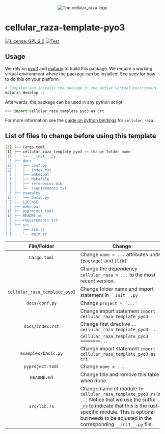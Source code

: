 <div align="center">
    <picture>
        <source media="(prefers-color-scheme: dark)" srcset="https://raw.githubusercontent.com/jonaspleyer/cellular_raza/refs/heads/master/cellular_raza/logos/cellular_raza_dark_mode.svg">
        <source media="(prefers-color-scheme: light)" srcset="https://raw.githubusercontent.com/jonaspleyer/cellular_raza/refs/heads/master/cellular_raza/logos/cellular_raza.svg">
        <img alt="The cellular_raza logo" src="doc/cellular_raza.svg">
    </picture>
</div>

# cellular_raza-template-pyo3
[![License: GPL 2.0](https://img.shields.io/github/license/jonaspleyer/cellular_raza-template-pyo3?style=flat-square)](https://opensource.org/license/gpl-2-0/)
[![Test](https://img.shields.io/github/actions/workflow/status/jonaspleyer/cellular_raza-template-pyo3/test_stable.yml?label=Test&style=flat-square)](https://github.com/jonaspleyer/cellular_raza/actions)


## Usage

We rely on [pyo3](https://pyo3.rs) and [maturin](https://www.maturin.rs/tutorial) to build this
package.
We require a working virtual environment where the package can be installed.
See [venv](https://docs.python.org/3/library/venv.html) for how to do this on your platform.

```bash
# Compiles and installs the package in the active virtual environment.
maturin develop -r
```

Afterwards, the package can be used in any python script

```python
>>> import cellular_raza_template_pyo3 as crt
```

For more information see the [guide on python bindings](https://cellular-raza.com/guides) for
`cellular_raza`.

## List of files to change before using this template

```bash
[3] ├── Cargo.toml
[1] ├── cellular_raza_template_pyo3 << change folder name
[1] │   └── __init__.py
[ ] ├── docs
[2] │   ├── conf.py
[2] │   ├── index.rst
[ ] │   ├── make.bat
[ ] │   ├── Makefile
[ ] │   ├── references.bib
[ ] │   ├── requirements.txt
[ ] ├── examples
[1] │   └── basic.py
[ ] ├── LICENSE
[ ] ├── make.bat
[1] ├── pyproject.toml
[1] ├── README.md
[ ] ├── requirements.txt
[ ] └── src
[ ]     ├── lib.rs
[ ]     └── main.rs
```

| File/Folder | Change |
|:---:| --- |
| `Cargo.toml` | Change `name = ...` attributes under `[package]` and `[lib]` |
|  | Change the dependency `cellular_raza = ...` to the most recent version. |
| `cellular_raza_template_pyo3` | Change folder name and import statement in `__init__.py` |
| `docs/conf.py` | Change `project = '...'` |
| | Change import statement `import cellular_raza_template_pyo3` |
| `docs/index.rst` | Change first directive `.. cellular_raza_template_pyo3 ...` |
| | `cellular_raza_template_pyo3`<br>`========...` |
| `examples/basic.py` | Change import statement `import cellular_raza_template_pyo3 as crt` |
| `pyproject.toml` | Change `name = ...` |
| `README.md` | Change title and remove this table when done. |
| `src/lib.rs` | Change name of module `fn cellular_raza_template_pyo3_rs(m: ...` Notice that we use the suffix `_rs` to indicate that this is the rust-specific module. This is optional but needs to be adjusted in the corresponding `__init__.py` file. |
